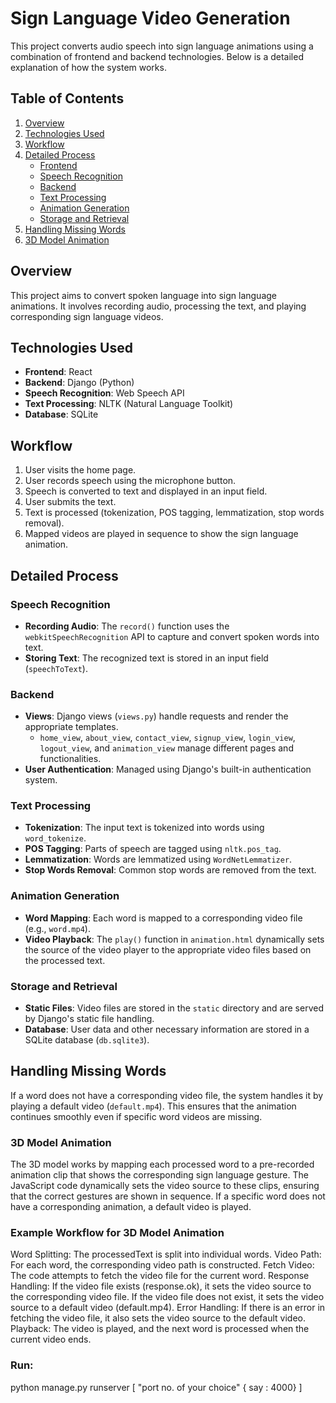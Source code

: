 # Sign Language Video Generation

This project converts audio speech into sign language animations using a combination of frontend and backend technologies. Below is a detailed explanation of how the system works.

## Table of Contents
1. [Overview](#overview)
2. [Technologies Used](#technologies-used)
3. [Workflow](#workflow)
4. [Detailed Process](#detailed-process)
   - [Frontend](#frontend)
   - [Speech Recognition](#speech-recognition)
   - [Backend](#backend)
   - [Text Processing](#text-processing)
   - [Animation Generation](#animation-generation)
   - [Storage and Retrieval](#storage-and-retrieval)
5. [Handling Missing Words](#handling-missing-words)
6. [3D Model Animation](#3d-model-animation)

## Overview
This project aims to convert spoken language into sign language animations. It involves recording audio, processing the text, and playing corresponding sign language videos.

## Technologies Used
- **Frontend**: React
- **Backend**: Django (Python)
- **Speech Recognition**: Web Speech API
- **Text Processing**: NLTK (Natural Language Toolkit)
- **Database**: SQLite

## Workflow
1. User visits the home page.
2. User records speech using the microphone button.
3. Speech is converted to text and displayed in an input field.
4. User submits the text.
5. Text is processed (tokenization, POS tagging, lemmatization, stop words removal).
6. Mapped videos are played in sequence to show the sign language animation.

## Detailed Process

### Speech Recognition
- **Recording Audio**: The `record()` function uses the `webkitSpeechRecognition` API to capture and convert spoken words into text.
- **Storing Text**: The recognized text is stored in an input field (`speechToText`).

### Backend
- **Views**: Django views (`views.py`) handle requests and render the appropriate templates.
  - `home_view`, `about_view`, `contact_view`, `signup_view`, `login_view`, `logout_view`, and `animation_view` manage different pages and functionalities.
- **User Authentication**: Managed using Django's built-in authentication system.

### Text Processing
- **Tokenization**: The input text is tokenized into words using `word_tokenize`.
- **POS Tagging**: Parts of speech are tagged using `nltk.pos_tag`.
- **Lemmatization**: Words are lemmatized using `WordNetLemmatizer`.
- **Stop Words Removal**: Common stop words are removed from the text.

### Animation Generation
- **Word Mapping**: Each word is mapped to a corresponding video file (e.g., `word.mp4`).
- **Video Playback**: The `play()` function in `animation.html` dynamically sets the source of the video player to the appropriate video files based on the processed text.

### Storage and Retrieval
- **Static Files**: Video files are stored in the `static` directory and are served by Django's static file handling.
- **Database**: User data and other necessary information are stored in a SQLite database (`db.sqlite3`).

## Handling Missing Words
If a word does not have a corresponding video file, the system handles it by playing a default video (`default.mp4`). This ensures that the animation continues smoothly even if specific word videos are missing.

### 3D Model Animation
The 3D model works by mapping each processed word to a pre-recorded animation clip that shows the corresponding sign language gesture. The JavaScript code dynamically sets the video source to these clips, ensuring that the correct gestures are shown in sequence. If a specific word does not have a corresponding animation, a default video is played.

### Example Workflow for 3D Model Animation
Word Splitting: The processedText is split into individual words.
Video Path: For each word, the corresponding video path is constructed.
Fetch Video: The code attempts to fetch the video file for the current word.
Response Handling:
If the video file exists (response.ok), it sets the video source to the corresponding video file.
If the video file does not exist, it sets the video source to a default video (default.mp4).
Error Handling: If there is an error in fetching the video file, it also sets the video source to the default video.
Playback: The video is played, and the next word is processed when the current video ends.

### Run:
python manage.py runserver [ "port no. of your choice" { say : 4000} ]